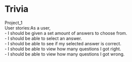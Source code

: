 # Trivia
Project_1 <br>
  User stories:As a user,<br>
      - I should be given a set amount of answers to choose from.<br>
      - I should be able to select an answer.<br>
      - I should be able to see if my selected answer is correct.<br>
      - I should be able to view how many questions I got right.<br>
      - I should be able to view how many questions I got wrong.
